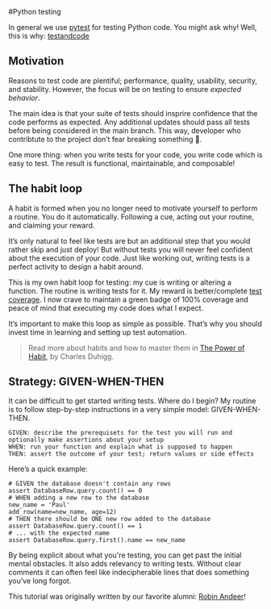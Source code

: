 #Python testing

In general we use [pytest] for testing Python code. You might ask why! Well, this is why: [testandcode]

## Motivation

Reasons to test code are plentiful; performance, quality, usability, security, and stability. However, the focus will be on testing to ensure _expected behavior_.

The main idea is that your suite of tests should insprire confidence that the code performs as expected. Any additional updates should pass all tests before being considered in the main branch. This way, developer who contribtute to the project don’t fear breaking something 🐞.

One more thing: when you write tests for your code, you write code which is easy to test. The result is functional, maintainable, and composable!

## The habit loop

A habit is formed when you no longer need to motivate yourself to perform a routine. You do it automatically. Following a cue, acting out your routine, and claiming your reward.

It’s only natural to feel like tests are but an additional step that you would rather skip and just deploy! But without tests you will never feel confident about the execution of your code. Just like working out, writing tests is a perfect activity to design a habit around.

This is my own habit loop for testing: my cue is writing or altering a function. The routine is writing tests for it. My reward is better/complete [test coverage]. I now crave to maintain a green badge of 100% coverage and peace of mind that executing my code does what I expect.

It’s important to make this loop as simple as possible. That’s why you should invest time in learning and setting up test automation.

> Read more about habits and how to master them in [The Power of Habit], by Charles Duhigg.

## Strategy: GIVEN-WHEN-THEN

It can be difficult to get started writing tests. Where do I begin? My routine is to follow step-by-step instructions in a very simple model: GIVEN-WHEN-THEN.

    GIVEN: describe the prerequisets for the test you will run and optionally make assertions about your setup
    WHEN: run your function and explain what is supposed to happen
    THEN: assert the outcome of your test; return values or side effects

Here’s a quick example:

```
# GIVEN the database doesn't contain any rows
assert DatabaseRow.query.count() == 0
# WHEN adding a new row to the database
new_name = 'Paul'
add_row(name=new_name, age=12)
# THEN there should be ONE new row added to the database
assert DatabaseRow.query.count() == 1
# ... with the expected name
assert DatabaseRow.query.first().name == new_name
```

By being explicit about what you're testing, you can get past the initial mental obstacles. It also adds relevancy to writing tests. Without clear comments it can often feel like indecipherable lines that does something you’ve long forgot.

This tutorial was originally written by our favorite alumni: [Robin Andeer]!

[testandcode]: https://testandcode.com/
[pytest]: http://docs.pytest.org/en/latest/
[test coverage]: https://en.wikipedia.org/wiki/Code_coverage
[The Power of Habit]: http://charlesduhigg.com/the-power-of-habit/
[Robin Andeer]: https://www.robinandeer.com/blog/2016/06/18/how-i-test-my-code-part-1/

